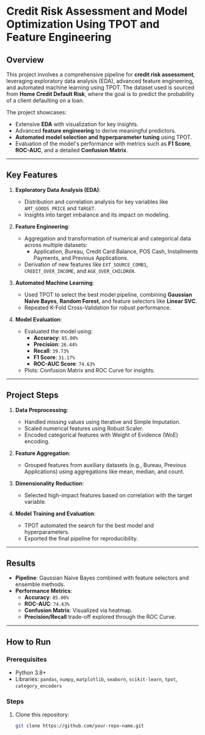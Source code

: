 # Credit Risk Assessment and Model Optimization Using TPOT and Feature Engineering

## Overview
This project involves a comprehensive pipeline for **credit risk assessment**, leveraging exploratory data analysis (EDA), advanced feature engineering, and automated machine learning using TPOT. The dataset used is sourced from **Home Credit Default Risk**, where the goal is to predict the probability of a client defaulting on a loan.

The project showcases:
- Extensive **EDA** with visualization for key insights.
- Advanced **feature engineering** to derive meaningful predictors.
- **Automated model selection and hyperparameter tuning** using TPOT.
- Evaluation of the model's performance with metrics such as **F1 Score**, **ROC-AUC**, and a detailed **Confusion Matrix**.

---

## Key Features
1. **Exploratory Data Analysis (EDA)**:
   - Distribution and correlation analysis for key variables like `AMT_GOODS_PRICE` and `TARGET`.
   - Insights into target imbalance and its impact on modeling.

2. **Feature Engineering**:
   - Aggregation and transformation of numerical and categorical data across multiple datasets:
     - Application, Bureau, Credit Card Balance, POS Cash, Installments Payments, and Previous Applications.
   - Derivation of new features like `EXT_SOURCE_COMB1`, `CREDIT_OVER_INCOME`, and `AGE_OVER_CHILDREN`.

3. **Automated Machine Learning**:
   - Used TPOT to select the best model pipeline, combining **Gaussian Naive Bayes**, **Random Forest**, and feature selectors like **Linear SVC**.
   - Repeated K-Fold Cross-Validation for robust performance.

4. **Model Evaluation**:
   - Evaluated the model using:
     - **Accuracy**: `85.00%`
     - **Precision**: `26.44%`
     - **Recall**: `39.73%`
     - **F1 Score**: `31.17%`
     - **ROC-AUC Score**: `74.63%`
   - Plots: Confusion Matrix and ROC Curve for insights.

---

## Project Steps
1. **Data Preprocessing**:
   - Handled missing values using Iterative and Simple Imputation.
   - Scaled numerical features using Robust Scaler.
   - Encoded categorical features with Weight of Evidence (WoE) encoding.

2. **Feature Aggregation**:
   - Grouped features from auxiliary datasets (e.g., Bureau, Previous Applications) using aggregations like mean, median, and count.

3. **Dimensionality Reduction**:
   - Selected high-impact features based on correlation with the target variable.

4. **Model Training and Evaluation**:
   - TPOT automated the search for the best model and hyperparameters.
   - Exported the final pipeline for reproducibility.

---

## Results
- **Pipeline**: Gaussian Naive Bayes combined with feature selectors and ensemble methods.
- **Performance Metrics**:
  - **Accuracy**: `85.00%`
  - **ROC-AUC**: `74.63%`
  - **Confusion Matrix**: Visualized via heatmap.
  - **Precision/Recall** trade-off explored through the ROC Curve.

---

## How to Run
### Prerequisites
- Python 3.8+
- Libraries: `pandas`, `numpy`, `matplotlib`, `seaborn`, `scikit-learn`, `tpot`, `category_encoders`

### Steps
1. Clone this repository:
   ```bash
   git clone https://github.com/your-repo-name.git
